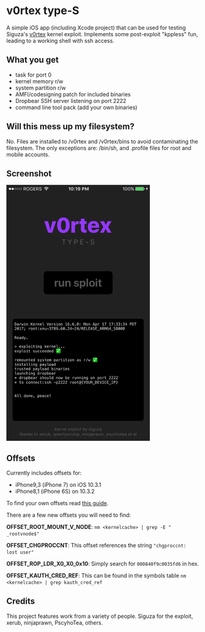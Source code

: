 # v0rtex type-S

A simple iOS app (including Xcode project) that can be used for testing Siguza's [v0rtex](https://github.com/Siguza/v0rtex) kernel exploit. Implements some post-exploit "kppless" fun, leading to a working shell with ssh access.

## What you get

- task for port 0
- kernel memory r/w
- system partition r/w
- AMFI/codesigning patch for included binaries
- Dropbear SSH server listening on port 2222
- command line tool pack (add your own binaries)

## Will this mess up my filesystem?

No. Files are installed to /v0rtex and /v0rtex/bins to avoid contaminating the filesystem.
The only exceptions are: /bin/sh, and .profile files for root and mobile accounts.

## Screenshot

<img width="375" src="screenshot.png" alt="Screenshot"/>


## Offsets

Currently includes offsets for:

- iPhone9,3 (iPhone 7) on iOS 10.3.1
- iPhone8,1 (iPhone 6S) on 10.3.2

To find your own offsets read [this guide](https://gist.github.com/uroboro/5b2b2b2aa1793132c4e91826ce844957).

There are a few new offsets you will need to find:

**OFFSET_ROOT_MOUNT_V_NODE**: ```nm <kernelcache> | grep -E " _rootvnode$"```

**OFFSET_CHGPROCCNT**: This offset references the string ```"chgproccnt: lost user"```

**OFFSET_ROP_LDR_X0_X0_0x10**: Simply search for ```000840f9c0035fd6``` in hex.

**OFFSET_KAUTH_CRED_REF**: This can be found in the symbols table ```nm <kernelcache> | grep kauth_cred_ref```


## Credits

This project features work from a variety of people. Siguza for the exploit, xerub, ninjaprawn, PscyhoTea, others.
